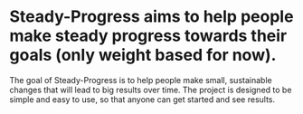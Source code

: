 # Steady-Progress aims to help people make steady progress towards their goals (only weight based for now).

The goal of Steady-Progress is to help people make small, sustainable changes that will lead to big results over time. The project is designed to be simple and easy to use, so that anyone can get started and see results.